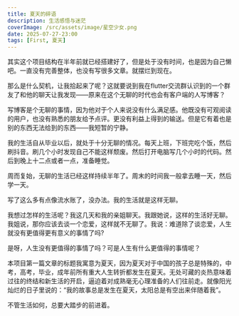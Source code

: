 ```yaml
---
title: 夏天的碎语
description: 生活感悟与迷茫
coverImage: /src/assets/image/星空少女.png
date: 2025-07-27-23:00
tags: [First, 夏天]
---
```


其实这个项目结构在半年前就已经搭建好了，但是处于没有时间，也是因为自己懒吧。一直没有完善整体，也没有写很多文章。就摆烂到现在。

那么是什么契机，让我拾起来了呢？这就要说到我在flutter交流群认识到的一个群友了和他的聊天让我发现——原来在这个无聊的时代也会有客户端的人写博客？

写博客是个无聊的事情，因为他对于个人来说没有什么满足感。他既没有可观阅读的用户，也没有熟悉的朋友给予点评。更没有利益上得到的输送。但是它有着也是别的东西无法给到的东西——我短暂的宁静。

我的生活自从毕业以后，就处于十分无聊的情况。每天上班，下班完吃个饭，然后刷抖音。刷几个小时发现自己不能这样颓废。然后打开电脑写几个小时的代码。然后到晚上十二点或者一点，准备睡觉。

周而复始，无聊的生活已经这样持续半年了。周末的时间我一般拿去睡一天，然后学一天。

写了这么多有点像流水账了，没办法。我的生活就是这样无聊。

我想过怎样的生活呢？我这几天和我的亲姐聊天。我跟她说，这样的生活好无聊。我姐说，那你应该去谈一个恋爱，这样就不无聊了。我说：难道除了谈恋爱，人生就没有更值得更有意义的事情了吗?

是呀，人生没有更值得的事情了吗？可是人生有什么更值得的事情呢？

本项目第一篇文章的标题我寓意为夏天，因为夏天对于中国的孩子总是特殊的，中考，高考，毕业，成年前所有重大人生转折都发生在夏天。无处可藏的炎热意味着过往的终结和新生活的开启，逼迫着对成熟毫无心理准备的人们往前走。就像阳光灿烂的日子里说的：“我的故事总是发生在夏天，太阳总是有空出来伴随着我”。

不管生活如何，总要大踏步的前进着。